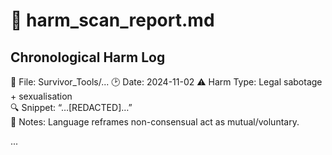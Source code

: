 # 🧯 harm_scan_report.md

## Chronological Harm Log

📄 File: Survivor_Tools/...
🕑 Date: 2024-11-02
⚠ Harm Type: Legal sabotage + sexualisation  
🔍 Snippet: “…[REDACTED]…”  
🎯 Notes: Language reframes non-consensual act as mutual/voluntary.

...

